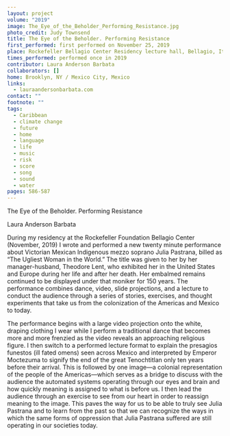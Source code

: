 ```yaml
---
layout: project
volume: "2019"
image: The_Eye_of_the_Beholder_Performing_Resistance.jpg
photo_credit: Judy Townsend
title: The Eye of the Beholder. Performing Resistance
first_performed: first performed on November 25, 2019
place: Rockefeller Bellagio Center Residency lecture hall, Bellagio, Italy
times_performed: performed once in 2019
contributor: Laura Anderson Barbata
collaborators: []
home: Brooklyn, NY / Mexico City, Mexico
links:
  - lauraandersonbarbata.com
contact: ""
footnote: ""
tags:
  - Caribbean
  - climate change
  - future
  - home
  - language
  - life
  - music
  - risk
  - score
  - song
  - sound
  - water
pages: 586-587
---
```


The Eye of the Beholder. Performing Resistance

Laura Anderson Barbata

During my residency at the Rockefeller Foundation Bellagio Center (November, 2019) I wrote and performed a new twenty minute performance about Victorian Mexican Indigenous mezzo soprano Julia Pastrana, billed as “The Ugliest Woman in the World.” The title was given to her by her manager-husband, Theodore Lent, who exhibited her in the United States and Europe during her life and after her death. Her embalmed remains continued to be displayed under that moniker for 150 years. The performance combines dance, video, slide projections, and a lecture to conduct the audience through a series of stories, exercises, and thought experiments that take us from the colonization of the Americas and Mexico to today.

The performance begins with a large video projection onto the white, draping clothing I wear while I perform a traditional dance that becomes more and more frenzied as the video reveals an approaching religious figure. I then switch to a performed lecture format to explain the presagios funestos (ill fated omens) seen across Mexico and interpreted by Emperor Moctezuma to signify the end of the great Tenochtitlan only ten years before their arrival. This is followed by one image—a colonial representation of the people of the Americas—which serves as a bridge to discuss with the audience the automated systems operating through our eyes and brain and how quickly meaning is assigned to what is before us. I then lead the audience through an exercise to see from our heart in order to reassign meaning to the image. This paves the way for us to be able to truly see Julia Pastrana and to learn from the past so that we can recognize the ways in which the same forms of oppression that Julia Pastrana suffered are still operating in our societies today.
